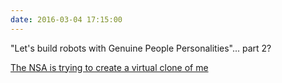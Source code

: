 ```yaml
---
date: 2016-03-04 17:15:00
---
```


"Let's build robots with Genuine People Personalities"... part 2?

[The NSA is trying to create a virtual clone of me](https://eev.ee/blog/2016/03/03/the-nsa-is-trying-to-create-a-virtual-clone-of-me/)

